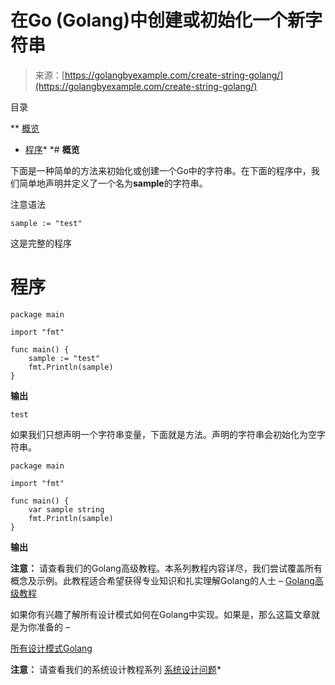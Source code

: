 <!--yml

类别：未分类

日期：2024-10-13 06:52:39

-->

# 在Go (Golang)中创建或初始化一个新字符串

> 来源：[https://golangbyexample.com/create-string-golang/](https://golangbyexample.com/create-string-golang/)

目录

**   [概览](#Overview "Overview")

+   [程序](#Program "Program")*  *# **概览**

下面是一种简单的方法来初始化或创建一个Go中的字符串。在下面的程序中，我们简单地声明并定义了一个名为**sample**的字符串。

注意语法

```
sample := "test"
```

这是完整的程序

# 程序

```
package main

import "fmt"

func main() {
	sample := "test"
	fmt.Println(sample)
}
```

**输出**

```
test
```

如果我们只想声明一个字符串变量，下面就是方法。声明的字符串会初始化为空字符串。

```
package main

import "fmt"

func main() {
    var sample string
    fmt.Println(sample)
}
```

**输出**

**注意：** 请查看我们的Golang高级教程。本系列教程内容详尽，我们尝试覆盖所有概念及示例。此教程适合希望获得专业知识和扎实理解Golang的人士 – [Golang高级教程](https://golangbyexample.com/golang-comprehensive-tutorial/)

如果你有兴趣了解所有设计模式如何在Golang中实现。如果是，那么这篇文章就是为你准备的 –

[所有设计模式Golang](https://golangbyexample.com/all-design-patterns-golang/)

**注意：** 请查看我们的系统设计教程系列 [系统设计问题](https://techbyexample.com/system-design-questions/)*
